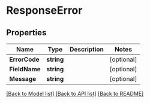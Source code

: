 # ResponseError

## Properties

Name | Type | Description | Notes
------------ | ------------- | ------------- | -------------
**ErrorCode** | **string** |  | [optional] 
**FieldName** | **string** |  | [optional] 
**Message** | **string** |  | [optional] 

[[Back to Model list]](../README.md#documentation-for-models) [[Back to API list]](../README.md#documentation-for-api-endpoints) [[Back to README]](../README.md)


